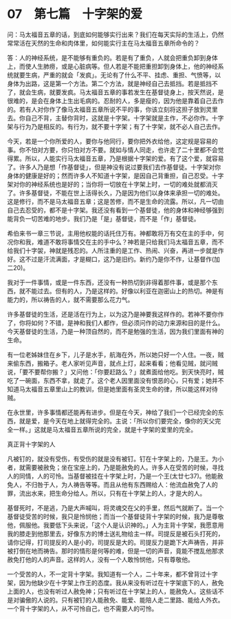 # 07　第七篇　十字架的爱


问：马太福音五章的话，到底如何能够实行出来？我们在每天实际的生活上，仍然常常活在天然的生命和肉体里，如何能实行主在马太福音五章所命令的？

答：人的神经系统，是不能够有重负的。若是有了重负，人就会把重负卸到身体上，而使人生肺痨，或是心脏病等。但人若是不能把重担卸到身体上，他的神经系统就要生病，严重的就会「发疯」。无论有了什么不平、挂虑、重担、气愤等，以身体为出路，这是第一个方法。第二个方法，就是神经自己去抵挡。若是抵挡不了，就会生病，就要发疯。马太福音五章的事若发生在基督徒身上，按天然说，是很难的，是会在身体上生出毛病的。忍耐的人，多是瘦的，因为他是靠着自己去作的。若有人对你作了像马太福音五章所说不平的事，你该立刻将这担子放到灵里去。你自己不背，主替你背时，这就是十字架。十字架就是主作，不必你作。十字架与行为乃是相反的。有行为，就不要十字架；有了十字架，就不必人自己去作。

今天，若是一个你所爱的人，要你与他同行，要你把外衣给他，这定规是容易的事。你不怕对方要，你只怕对方不要。就如与情人同走，也许走了二十里都不会觉得累。所以，人能实行马太福音五章，乃是根据十字架的爱。有了这个爱，就容易了。许多人乃是想「作基督徒」，但是神没有说过要我们去作基督徒。十字架对你身体的健康是好的；然而许多人不知道十字架，是因自己背重担，自己忍受。十字架对你的神经系统也是好的；当你将一切放在十字架上时，一切的难处就都消灭了。许多基督徒，不能在世上活得长久，乃是因为他们以身体来承担一切的难处。这是修行，而不是马太福音五章；这是苦修，而不是生命的流露。所以，凡一切由自己去忍受的，都不是十字架。我还没有看到一个基督徒，他的身体和神经够强到能背负一切苦难的地步。我们乃是「是」基督徒，而不是「作」基督徒。

希伯来书一章三节说，主用他权能的话托住万有。神都敢将万有交在主的手中，何况你和我，难道不敢将事情交在主的手中么？神若是只给我们马太福音五章，而不给我们十字袈，神就是残忍的。人所注重的是工作、热闹、兴奋，再进一步就是作好。这不过是汗流满面，才是糊口，这乃是旧约。新约乃是你不作，让基督作(加二20)。

我对于一件事情，或是一件东西，还没有一种热切到非得着那件事，或是那个东西，就不能过去。但有的人，乃是这样的。好像以利亚在迦密山上的热切。神是有能力的，所以祷告的人，就不需要那么花力气。

许多基督徒的生活，还是活在行为上，以为这乃是神要我这样作的。若神不要你作了，你将如何？不错，是神和我们人都作，但必须问作的动力来源和目的是什么。今天基督徒的生活，乃是一种顶自然的，而不是勉强的生活，因为我们里面有神的生命。

有一位老姊妹住在乡下，儿子是水手，航海在外，所以她只好一个人住。一夜，贼来偷东西，搬箱子。老人家听见声音，就点上灯，起来看看；他看见贼，就问贼说，「要不要帮你搬？」又问他：「你要赶路么？」就煮面给他吃。到天快亮时，贼吃了一碗面，东西不拿，就走了。这个老人因里面没有恨恶的心，只有爱；她并不知道马太福音五章里山上的教训，但是她里面有圣灵生命的律，所以能这样对待贼。

在永世里，许多事情都还能再有进步。但是在今天，神给了我们一个已经完全的东西，就是爱，是今天在地上就得完全的。主说：「所以你们要完全，像你的天父完全一样。」这就是马太福音五章所说的完全，就是十字架的爱里的完全。

真正背十字架的人

凡被钉的，就没有受伤，有受伤的就是没有被钉。钉在十字架上的，乃是王。为小者，就需要被赦免；坐在宝座上的，乃是能赦免的人。许多人在受苦的时候，寻找人的同情，人的可怜。当基督被挂在十字架上时，乃是一个王(太廿七37)。他能赦免人，不归咎于人，为人祷告等等。而且从他有东西赐给人：他流血赦免了人的罪，流出水来，把生命分给人。所以，只有在十字架上的人，才是大的人。

基督死时，不是逃，乃是大声喊叫，将灵魂交在父的手里，然后气就断了。当一个基督徒受苦的时候，我只是怜悯他；而当一个基督徒背十字架的时候，我乃是尊敬他，佩服他。我要低下头来说，「这个人是认识神的。」人为主背十字架，我愿意用我的膝走到他那里去，好像东方的博士送礼物给主一样。司提反是被石头打死的，请你记得，打司提反的人是小的，司提反是大的。司提反力是跪下大声祷告，并非被打倒在地而祷告。那时的情形是何等的难，但是一切的声音，竟能不搅乱他那求赦免打他的人的声音。这样的人，没有一个人敢怜悯他，只有尊敬他。

一个受苦的人，不一定背十字架。我知道有一个人，二十年来，都不曾背过十字架，因为他缺少在十字架上作王的态度。我从来没有听过在十字架底下的人，赦免上面的人，也没有听过人赦免神；只有听过在十字架上的人，能赦免人。这些话不是对骗傲的人说的。只有被钉的人能赦免、能爱、能陪人走二里路、能给人外衣。一个背十字架的人，从不可怜自己，也不需要人的可怜。

